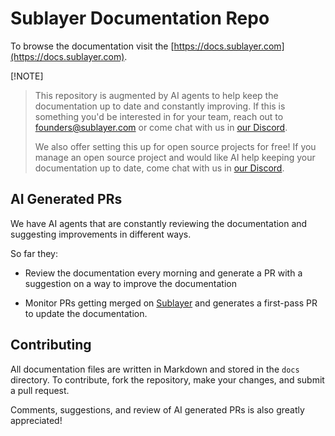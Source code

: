 # Sublayer Documentation Repo

To browse the documentation visit the [https://docs.sublayer.com](https://docs.sublayer.com).

[!NOTE]
> This repository is augmented by AI agents to help keep the documentation up to
> date and constantly improving. If this is something you'd be interested in for
> your team, reach out to [founders@sublayer.com](mailto:founders@sublayer.com) or
> come chat with us in [our Discord](https://discord.gg/TvgHDNEGWa).
>
> We also offer setting this up for open source projects for free! If you manage
> an open source project and would like AI help keeping your documentation up to
> date, come chat with us in [our Discord](https://discord.gg/TvgHDNEGWa).

## AI Generated PRs

We have AI agents that are constantly reviewing the documentation and suggesting
improvements in different ways.

So far they:

* Review the documentation every morning and generate a PR with a suggestion on
  a way to improve the documentation

* Monitor PRs getting merged on [Sublayer](https://github.com/sublayerapp/sublayer) and generates a first-pass PR to update the documentation.

## Contributing

All documentation files are written in Markdown and stored in the `docs` directory. To contribute, fork the repository, make your changes, and submit a pull request.

Comments, suggestions, and review of AI generated PRs is also greatly appreciated!

